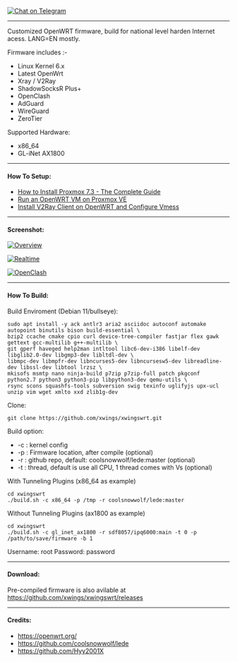 [![Chat on Telegram](https://img.shields.io/badge/Chat%20on-Telegram-brightgreen.svg)](https://t.me/xwingswrt)

---

Customized OpenWRT firmware, build for national level harden Internet acess. LANG=EN mostly.

Firmware includes :-
- Linux Kernel 6.x
- Latest OpenWrt
- Xray / V2Ray
- ShadowSocksR Plus+
- OpenClash
- AdGuard
- WireGuard
- ZeroTier

Supported Hardware:
- x86_64
- GL-iNet AX1800

---

#### How To Setup:

- [How to Install Proxmox 7.3 - The Complete Guide](https://www.youtube.com/watch?v=6NfZ1R6jrXQ)
- [Run an OpenWRT VM on Proxmox VE](https://www.youtube.com/watch?v=_fh7tnQW034)
- [Install V2Ray Client on OpenWRT and Configure Vmess](https://www.youtube.com/watch?v=o7PC57_2734)

---

#### Screenshot:

[![Overview](https://github.com/xwings/xwingswrt/raw/master/screenshot/overview.png)](https://github.com/xwings/xwingswrt/raw/master/screenshot/overview.png)

[![Realtime](https://github.com/xwings/xwingswrt/raw/master/screenshot/realtime.png)](https://github.com/xwings/xwingswrt/raw/master/screenshot/realtime.png)

[![OpenClash](https://github.com/xwings/xwingswrt/raw/master/screenshot/openclash.png)](https://github.com/xwings/xwingswrt/raw/master/screenshot/openclash.png)

---

#### How To Build:

Build Enviroment (Debian 11/bullseye):
```
sudo apt install -y ack antlr3 aria2 asciidoc autoconf automake autopoint binutils bison build-essential \
bzip2 ccache cmake cpio curl device-tree-compiler fastjar flex gawk gettext gcc-multilib g++-multilib \
git gperf haveged help2man intltool libc6-dev-i386 libelf-dev libglib2.0-dev libgmp3-dev libltdl-dev \
libmpc-dev libmpfr-dev libncurses5-dev libncursesw5-dev libreadline-dev libssl-dev libtool lrzsz \
mkisofs msmtp nano ninja-build p7zip p7zip-full patch pkgconf python2.7 python3 python3-pip libpython3-dev qemu-utils \
rsync scons squashfs-tools subversion swig texinfo uglifyjs upx-ucl unzip vim wget xmlto xxd zlib1g-dev
```

Clone:
```
git clone https://github.com/xwings/xwingswrt.git
```

Build option:
- -c : kernel config
- -p : Firmware location, after compile (optional)
- -r : github repo, default: coolsnowwolf/lede:master (optional)
- -t : thread, default is use all CPU, 1 thread comes with Vs (optional)

With Tunneling Plugins (x86_64 as example)
```
cd xwingswrt
./build.sh -c x86_64 -p /tmp -r coolsnowwolf/lede:master
```

Without Tunneling Plugins (ax1800 as example)
```
cd xwingswrt
./build.sh -c gl_inet_ax1800 -r sdf8057/ipq6000:main -t 0 -p /path/to/save/firmware -b 1
```

Username: root
Password: password

---
#### Download:

Pre-compiled firmware is also avilable at https://github.com/xwings/xwingswrt/releases

---

#### Credits:
- https://openwrt.org/
- https://github.com/coolsnowwolf/lede
- https://github.com/Hyy2001X

